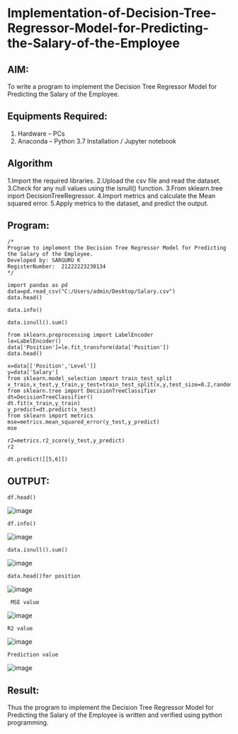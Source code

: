 # Implementation-of-Decision-Tree-Regressor-Model-for-Predicting-the-Salary-of-the-Employee

## AIM:
To write a program to implement the Decision Tree Regressor Model for Predicting the Salary of the Employee.

## Equipments Required:
1. Hardware – PCs
2. Anaconda – Python 3.7 Installation / Jupyter notebook

## Algorithm
1.Import the required libraries.
2.Upload the csv file and read the dataset. 3.Check for any null values using the isnull() function.
3.From sklearn.tree inport DecisionTreeRegressor.
4.Import metrics and calculate the Mean squared error.
5.Apply metrics to the dataset, and predict the output.
## Program:
```
/*
Program to implement the Decision Tree Regressor Model for Predicting the Salary of the Employee.
Developed by: SARGURU K
RegisterNumber:  21222223230134
*/
```


```
import pandas as pd
data=pd.read_csv("C:/Users/admin/Desktop/Salary.csv")
data.head()
```

```
data.info()
```

```
data.isnull().sum()
```

```
from sklearn.preprocessing import LabelEncoder
le=LabelEncoder()
data['Position']=le.fit_transform(data['Position'])
data.head()
```

```
x=data[['Position','Level']]
y=data['Salary']
from sklearn.model_selection import train_test_split
x_train,x_test,y_train,y_test=train_test_split(x,y,test_size=0.2,random_state=2)
from sklearn.tree import DecisionTreeClassifier
dt=DecisionTreeClassifier()
dt.fit(x_train,y_train)
y_predict=dt.predict(x_test)
from sklearn import metrics
mse=metrics.mean_squared_error(y_test,y_predict)
mse
```
```
r2=metrics.r2_score(y_test,y_predict)
r2
```

```
dt.predict([[5,6]])
```

## OUTPUT:
```
df.head()
```
![image](https://github.com/sanjayy2431/Implementation-of-Decision-Tree-Regressor-Model-for-Predicting-the-Salary-of-the-Employee/assets/149365143/3293b7de-0326-408f-8f73-424b654b224d)
```
df.info()
```
![image](https://github.com/sanjayy2431/Implementation-of-Decision-Tree-Regressor-Model-for-Predicting-the-Salary-of-the-Employee/assets/149365143/09988f91-43df-4784-8df9-615664d78bf2)
```
data.isnull().sum()
```
![image](https://github.com/sanjayy2431/Implementation-of-Decision-Tree-Regressor-Model-for-Predicting-the-Salary-of-the-Employee/assets/149365143/20fb64f3-534f-41de-94ba-933c425356b2)
```
data.head()for position
```
![image](https://github.com/sanjayy2431/Implementation-of-Decision-Tree-Regressor-Model-for-Predicting-the-Salary-of-the-Employee/assets/149365143/fec45cb6-b7c9-44f3-b863-1c67eb4158c0)
```
 MSE value
```
![image](https://github.com/sanjayy2431/Implementation-of-Decision-Tree-Regressor-Model-for-Predicting-the-Salary-of-the-Employee/assets/149365143/fec45cb6-b7c9-44f3-b863-1c67eb4158c0)
```
R2 value
```
![image](https://github.com/sanjayy2431/Implementation-of-Decision-Tree-Regressor-Model-for-Predicting-the-Salary-of-the-Employee/assets/149365143/6ce9a84c-d867-42a7-82d0-13f3741dd02f)
```
Prediction value
```
![image](https://github.com/sanjayy2431/Implementation-of-Decision-Tree-Regressor-Model-for-Predicting-the-Salary-of-the-Employee/assets/149365143/3cf92e12-cbfc-4f9c-94ff-3f9cd3a06eac)


## Result:
Thus the program to implement the Decision Tree Regressor Model for Predicting the Salary of the Employee is written and verified using python programming.
